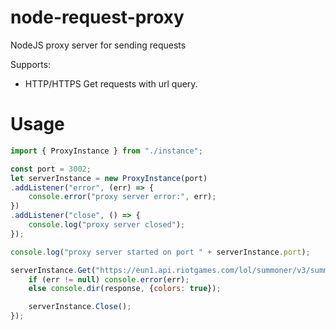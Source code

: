 # node-request-proxy
NodeJS proxy server for sending requests

Supports:
- HTTP/HTTPS Get requests with url query.

# Usage

```js
import { ProxyInstance } from "./instance";

const port = 3002;
let serverInstance = new ProxyInstance(port)
.addListener("error", (err) => {
    console.error("proxy server error:", err);
})
.addListener("close", () => {
    console.log("proxy server closed");
});

console.log("proxy server started on port " + serverInstance.port);

serverInstance.Get("https://eun1.api.riotgames.com/lol/summoner/v3/summoners/by-name/Furek?api_key=RGAPI-c2dedd48-8327-4afc-83d5-5f052f78a7f9", (err, response) => {
    if (err != null) console.error(err);
    else console.dir(response, {colors: true});

    serverInstance.Close();
});

```
